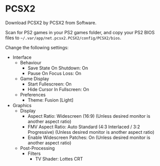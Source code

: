 # PCSX2

Download PCSX2 by PCSX2 from Software.

Scan for PS2 games in your PS2 games folder, and copy your PS2 BIOS files to `~/.var/app/net.pcsx2.PCSX2/config/PCSX2/bios`.

Change the following settings:

- Interface
  - Behaviour
    - Save State On Shutdown: On
    - Pause On Focus Loss: On
  - Game Display
    - Start Fullescreen: On
    - Hide Cursor In Fullscreen: On
  - Preferences
    - Theme: Fusion [Light]
- Graphics
  - Display
    - Aspect Ratio: Widescreen (16:9) (Unless desired monitor is another aspect ratio)
    - FMV Aspect Ratio: Auto Standard (4:3 Interlaced / 3:2 Progressive) (Unless desired monitor is another aspect ratio)
    - Enable Widescreen Patches: On (Unless desired monitor is another aspect ratio)
  - Post-Processing
    - Filters
      - TV Shader: Lottes CRT
